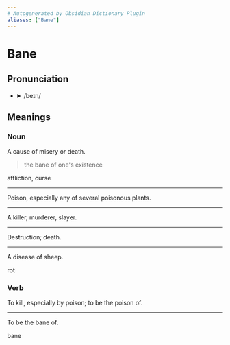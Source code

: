 ```yaml
---
# Autogenerated by Obsidian Dictionary Plugin
aliases: ["Bane"]
---
```


# Bane

## Pronunciation

- <details><summary>/beɪn/</summary><audio controls><source src="https://api.dictionaryapi.dev/media/pronunciations/en/bane-uk.mp3"></audio></details>

## Meanings

### Noun

A cause of misery or death.

> the bane of one's existence

affliction, curse

---

Poison, especially any of several poisonous plants.

---

A killer, murderer, slayer.

---

Destruction; death.

---

A disease of sheep.

rot

### Verb

To kill, especially by poison; to be the poison of.

---

To be the bane of.




bane